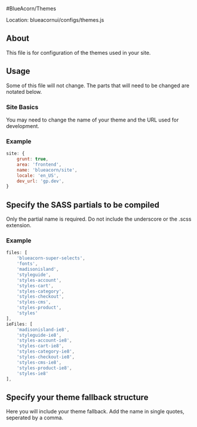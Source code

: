 #BlueAcorn/Themes

Location: blueacornui/configs/themes.js

## About

This file is for configuration of the themes used in your site.

## Usage

Some of this file will not change. The parts that will need to be changed are notated below.

### Site Basics

You may need to change the name of your theme and the URL used for development.

### Example

```javascript
site: {
    grunt: true,
    area: 'frontend',
    name: 'blueacorn/site',
    locale: 'en_US',
    dev_url: 'gp.dev',
}
```

## Specify the SASS partials to be compiled

Only the partial name is required. Do not include the underscore or the .scss extension.

### Example

```javascript
files: [
    'blueacorn-super-selects',
    'fonts',
    'madisonisland',
    'styleguide',
    'styles-account',
    'styles-cart',
    'styles-category',
    'styles-checkout',
    'styles-cms',
    'styles-product',
    'styles'
],
ieFiles: [
    'madisonisland-ie8',
    'styleguide-ie8',
    'styles-account-ie8',
    'styles-cart-ie8',
    'styles-category-ie8',
    'styles-checkout-ie8',
    'styles-cms-ie8',
    'styles-product-ie8',
    'styles-ie8'
],
```

## Specify your theme fallback structure

Here you will include your theme fallback. Add the name in single quotes, seperated by a comma.

```theme_fallback: ['enterprise','rwd']
```
